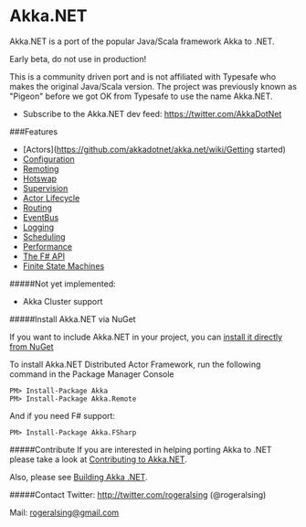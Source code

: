 # Akka.NET

Akka.NET is a port of the popular Java/Scala framework Akka to .NET.

Early beta, do not use in production!

This is a community driven port and is not affiliated with Typesafe who makes the original Java/Scala version.
The project was previously known as "Pigeon" before we got OK from Typesafe to use the name Akka.NET.

* Subscribe to the Akka.NET dev feed: https://twitter.com/AkkaDotNet

###Features
* [Actors](https://github.com/akkadotnet/akka.net/wiki/Getting started)
* [Configuration](https://github.com/akkadotnet/akka.net/wiki/Configuration)
* [Remoting](https://github.com/akkadotnet/akka.net/wiki/Remoting)
* [Hotswap](https://github.com/akkadotnet/akka.net/wiki/Hotswap)
* [Supervision](https://github.com/akkadotnet/akka.net/wiki/Supervision)
* [Actor Lifecycle](https://github.com/akkadotnet/akka.net/blob/master/akka.net.Tests/ActorLifeCycleSpec.cs)
* [Routing](https://github.com/akkadotnet/akka.net/wiki/Routing)
* [EventBus](https://github.com/akkadotnet/akka.net/wiki/EventBus)
* [Logging](https://github.com/akkadotnet/akka.net/wiki/Logging)
* [Scheduling](https://github.com/akkadotnet/akka.net/wiki/Scheduler)
* [Performance](https://github.com/akkadotnet/akka.net/wiki/Performance)
* [The F# API](https://github.com/akkadotnet/akka.net/wiki/FSharp-API)
* [Finite State Machines](https://github.com/akkadotnet/akka.net/wiki/FSM)

#####Not yet implemented:
* Akka Cluster support

#####Install Akka.NET via NuGet

If you want to include Akka.NET in your project, you can [install it directly from NuGet](https://www.nuget.org/packages/Akka)

To install Akka.NET Distributed Actor Framework, run the following command in the Package Manager Console

````
PM> Install-Package Akka
PM> Install-Package Akka.Remote
````

And if you need F# support:

````
PM> Install-Package Akka.FSharp
````

#####Contribute
If you are interested in helping porting Akka to .NET please take a look at [Contributing to Akka.NET](https://github.com/akkadotnet/akka.net/wiki/Contributing-to-Akka.NET).

Also, please see [Building Akka .NET](https://github.com/akkadotnet/akka.net/wiki/Building-and-Distributing-Pigeon).

#####Contact
Twitter: http://twitter.com/rogeralsing  (@rogeralsing)

Mail: rogeralsing@gmail.com

